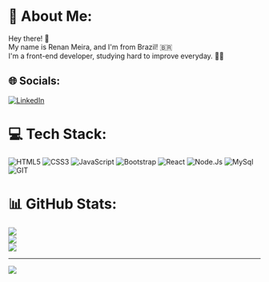 # 💫 About Me:
Hey there! 👋<br>My name is Renan Meira, and I'm from Brazil! 🇧🇷<br>I'm a front-end developer, studying hard to improve everyday. 👦🏻


## 🌐 Socials:
[![LinkedIn](https://img.shields.io/badge/LinkedIn-%230077B5.svg?logo=linkedin&logoColor=white)](https://linkedin.com/in/https://www.linkedin.com/in/renan-santos-meira-407046185/) 

# 💻 Tech Stack:
![HTML5](https://img.shields.io/badge/html5-%23E34F26.svg?style=for-the-badge&logo=html5&logoColor=white) ![CSS3](https://img.shields.io/badge/css3-%231572B6.svg?style=for-the-badge&logo=css3&logoColor=white) ![JavaScript](https://img.shields.io/badge/javascript-%23323330.svg?style=for-the-badge&logo=javascript&logoColor=%23F7DF1E)  ![Bootstrap](https://img.shields.io/badge/bootstrap-%23563D7C.svg?style=for-the-badge&logo=bootstrap&logoColor=white) ![React](https://img.shields.io/badge/react-%2320232a.svg?style=for-the-badge&logo=react&logoColor=%2361DAFB)  ![Node.Js](https://img.shields.io/badge/Node.js-43853D?style=for-the-badge&logo=node.js&logoColor=white) ![MySql](https://img.shields.io/badge/MySQL-005C84?style=for-the-badge&logo=mysql&logoColor=white) ![GIT](https://img.shields.io/badge/GIT-E44C30?style=for-the-badge&logo=git&logoColor=white)

# 📊 GitHub Stats:
![](https://github-readme-stats.vercel.app/api?username=RenanStMeira&theme=dark&hide_border=true&include_all_commits=false&count_private=false)<br/>
![](https://github-readme-streak-stats.herokuapp.com/?user=RenanStMeira&theme=dark&hide_border=true)<br/>
![](https://github-readme-stats.vercel.app/api/top-langs/?username=RenanStMeira&theme=dark&hide_border=true&include_all_commits=false&count_private=false&layout=compact)

---
[![](https://visitcount.itsvg.in/api?id=RenanStMeira&icon=0&color=0)](https://visitcount.itsvg.in)

<!-- Proudly created with GPRM ( https://gprm.itsvg.in ) -->
